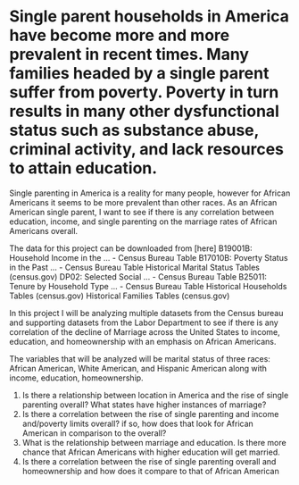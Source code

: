 # Single parent households in America have become more and more prevalent in recent times. Many families headed by a single parent suffer from poverty. Poverty in turn results in many other dysfunctional status such as substance abuse, criminal activity, and lack resources to attain education. 

Single parenting in America is a reality for many people, however for African Americans it seems to be more prevalent than other races. As an African American single parent, I want to see if there is any correlation between education, income, and single parenting on the marriage rates of African Americans overall. 

The data for this project can be downloaded from [here] B19001B: Household Income in the ... - Census Bureau Table
B17010B: Poverty Status in the Past ... - Census Bureau Table
Historical Marital Status Tables (census.gov)
DP02: Selected Social ... - Census Bureau Table
B25011: Tenure by Household Type ... - Census Bureau Table
Historical Households Tables (census.gov)
Historical Families Tables (census.gov)



In this project I will be analyzing multiple datasets from the Census bureau and supporting datasets from the Labor Department to see if there is any correlation of the decline of Marriage across the United States to income, education, and homeownership with an emphasis on African Americans.

The variables that will be analyzed will be marital status of three races: African American, White American, and Hispanic American along with income, education, homeownership. 



1. Is there a relationship between location in America and the rise of single parenting overall? What states have higher instances of marriage?
2. Is there a correlation between the rise of single parenting and income and/poverty limits overall? if so, how does that look for African American in comparison to the overall?
3. What is the relationship between marriage and education. Is there more chance that African Americans with higher education will get married. 
4. Is there a correlation between the rise of single parenting overall and homeownership and how does it compare to that of African American


